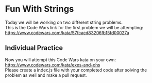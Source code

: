 # Fun With Strings
Today we will be working on two different string problems.\
This is the Code Wars link for the first problem we will be attempting: https://www.codewars.com/kata/57fcaed83206fb15fd00027a

## Individual Practice
Now you will attempt this Code Wars kata on your own: https://www.codewars.com/kata/exes-and-ohs <br/>
Please create a index.js file with your completed code after solving the problem as well and make a pull request. 

